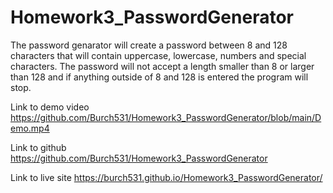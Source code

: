 # Homework3_PasswordGenerator

The password genarator will create a password between 8 and 128 characters that will contain uppercase, lowercase, numbers and special characters.  The password will not accept a length smaller than 8 or larger than 128 and if anything outside of 8 and 128 is entered the program will stop.

Link to demo video
https://github.com/Burch531/Homework3_PasswordGenerator/blob/main/Demo.mp4

Link to github
https://github.com/Burch531/Homework3_PasswordGenerator

Link to live site
https://burch531.github.io/Homework3_PasswordGenerator/

